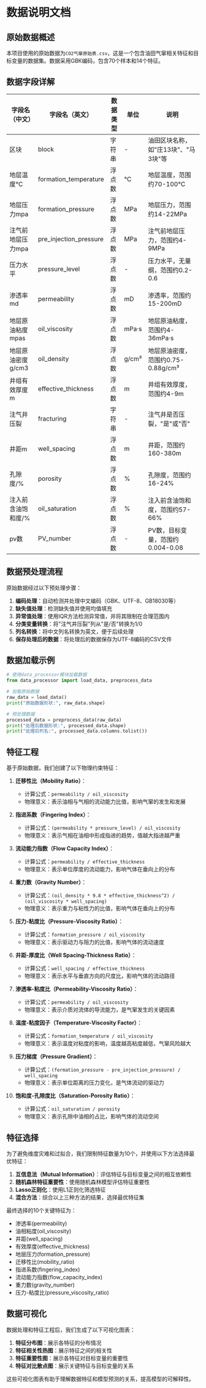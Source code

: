 # 数据说明文档

## 原始数据概述

本项目使用的原始数据为`CO2气窜原始表.csv`，这是一个包含油田气窜相关特征和目标变量的数据集。数据采用GBK编码，包含70个样本和14个特征。

## 数据字段详解

| 字段名（中文） | 字段名（英文） | 数据类型 | 单位 | 说明 |
|--------------|--------------|---------|------|------|
| 区块 | block | 字符串 | - | 油田区块名称，如"庄13块"、"马3块"等 |
| 地层温度℃ | formation_temperature | 浮点数 | ℃ | 地层温度，范围约70-100℃ |
| 地层压力mpa | formation_pressure | 浮点数 | MPa | 地层压力，范围约14-22MPa |
| 注气前地层压力mpa | pre_injection_pressure | 浮点数 | MPa | 注气前地层压力，范围约4-9MPa |
| 压力水平 | pressure_level | 浮点数 | - | 压力水平，无量纲，范围约0.2-0.6 |
| 渗透率md | permeability | 浮点数 | mD | 渗透率，范围约15-200mD |
| 地层原油粘度mpas | oil_viscosity | 浮点数 | mPa·s | 地层原油粘度，范围约4-36mPa·s |
| 地层原油密度g/cm3 | oil_density | 浮点数 | g/cm³ | 地层原油密度，范围约0.75-0.88g/cm³ |
| 井组有效厚度m | effective_thickness | 浮点数 | m | 井组有效厚度，范围约4-9m |
| 注气井压裂 | fracturing | 字符串 | - | 注气井是否压裂，"是"或"否" |
| 井距m | well_spacing | 浮点数 | m | 井距，范围约160-380m |
| 孔隙度/% | porosity | 浮点数 | % | 孔隙度，范围约16-24% |
| 注入前含油饱和度/% | oil_saturation | 浮点数 | % | 注入前含油饱和度，范围约57-66% |
| pv数 | PV_number | 浮点数 | - | PV数，目标变量，范围约0.004-0.08 |

## 数据预处理流程

原始数据经过以下预处理步骤：

1. **编码处理**：自动检测并处理中文编码（GBK、UTF-8、GB18030等）
2. **缺失值处理**：检测缺失值并使用均值填充
3. **异常值处理**：使用IQR方法检测异常值，并将其限制在合理范围内
4. **分类变量转换**：将"注气井压裂"列从"是/否"转换为1/0
5. **列名转换**：将中文列名转换为英文，便于后续处理
6. **保存处理后的数据**：将处理后的数据保存为UTF-8编码的CSV文件

## 数据加载示例

```python
# 使用data_processor模块加载数据
from data_processor import load_data, preprocess_data

# 加载原始数据
raw_data = load_data()
print("原始数据形状:", raw_data.shape)

# 预处理数据
processed_data = preprocess_data(raw_data)
print("处理后数据形状:", processed_data.shape)
print("处理后列名:", processed_data.columns.tolist())
```

## 特征工程

基于原始数据，我们创建了以下物理约束特征：

1. **迁移性比（Mobility Ratio）**：
   - 计算公式：`permeability / oil_viscosity`
   - 物理意义：表示油相与气相的流动能力比值，影响气窜的发生和发展

2. **指进系数（Fingering Index）**：
   - 计算公式：`(permeability * pressure_level) / oil_viscosity`
   - 物理意义：表示气相在油相中形成指进的趋势，值越大指进越严重

3. **流动能力指数（Flow Capacity Index）**：
   - 计算公式：`permeability / effective_thickness`
   - 物理意义：表示单位厚度的流动能力，影响气体在垂向上的分布

4. **重力数（Gravity Number）**：
   - 计算公式：`(oil_density * 9.8 * effective_thickness^2) / (oil_viscosity * well_spacing)`
   - 物理意义：表示重力与粘性力的比值，影响气体在垂向上的分布

5. **压力-粘度比（Pressure-Viscosity Ratio）**：
   - 计算公式：`formation_pressure / oil_viscosity`
   - 物理意义：表示驱动力与阻力的比值，影响气体的流动速度

6. **井距-厚度比（Well Spacing-Thickness Ratio）**：
   - 计算公式：`well_spacing / effective_thickness`
   - 物理意义：表示水平与垂直方向的尺度比，影响气体的流动路径

7. **渗透率-粘度比（Permeability-Viscosity Ratio）**：
   - 计算公式：`permeability / oil_viscosity`
   - 物理意义：表示介质对流体的导流能力，是气窜发生的关键因素

8. **温度-粘度因子（Temperature-Viscosity Factor）**：
   - 计算公式：`formation_temperature / oil_viscosity`
   - 物理意义：表示温度对粘度的影响，温度越高粘度越低，气窜风险越大

9. **压力梯度（Pressure Gradient）**：
   - 计算公式：`(formation_pressure - pre_injection_pressure) / well_spacing`
   - 物理意义：表示单位距离的压力变化，是气体流动的驱动力

10. **饱和度-孔隙度比（Saturation-Porosity Ratio）**：
    - 计算公式：`oil_saturation / porosity`
    - 物理意义：表示孔隙中油相的占比，影响气体的流动空间

## 特征选择

为了避免维度灾难和过拟合，我们限制特征数量为10个，并使用以下方法选择最优特征：

1. **互信息法（Mutual Information）**：评估特征与目标变量之间的相互依赖性
2. **随机森林特征重要性**：使用随机森林模型评估特征重要性
3. **Lasso正则化**：使用L1正则化筛选特征
4. **混合方法**：综合以上三种方法的结果，选择最优特征集

最终选择的10个关键特征为：
- 渗透率(permeability)
- 油相粘度(oil_viscosity)
- 井距(well_spacing)
- 有效厚度(effective_thickness)
- 地层压力(formation_pressure)
- 迁移性比(mobility_ratio)
- 指进系数(fingering_index)
- 流动能力指数(flow_capacity_index)
- 重力数(gravity_number)
- 压力-粘度比(pressure_viscosity_ratio)

## 数据可视化

数据处理和特征工程后，我们生成了以下可视化图表：

1. **特征分布图**：展示各特征的分布情况
2. **特征相关性热图**：展示特征之间的相关性
3. **特征重要性图**：展示各特征对目标变量的重要性
4. **特征对比散点图**：展示关键特征与目标变量的关系

这些可视化图表有助于理解数据特征和模型预测的关系，提高模型的可解释性。

